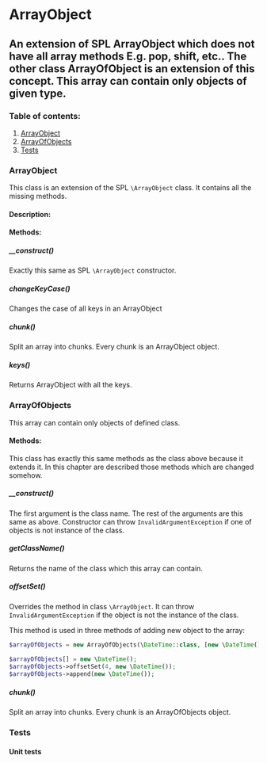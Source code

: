ArrayObject
===========
An extension of SPL ArrayObject which does not have all array methods E.g. pop, shift, etc.. The other class ArrayOfObject is an extension of this concept. This array can contain only objects of given type.
-----

### Table of contents:
1. [ArrayObject](#array-object)
2. [ArrayOfObjects](#array-of-objects)
3. [Tests](#tests)

### ArrayObject

This class is an extension of the SPL `\ArrayObject` class. It contains all the missing methods. 

#### Description:

#### Methods:

##### __construct()

Exactly this same as SPL `\ArrayObject` constructor.

##### changeKeyCase()

Changes the case of all keys in an ArrayObject

##### chunk()

Split an array into chunks. Every chunk is an ArrayObject object.

##### keys()

Returns ArrayObject with all the keys.

### ArrayOfObjects

This array can contain only objects of defined class.

#### Methods:

This class has exactly this same methods as the class above because it extends it. In this chapter are described those methods which are changed somehow.

##### __construct()

The first argument is the class name. The rest of the arguments are this same as above.
Constructor can throw `InvalidArgumentException` if one of objects is not instance of the class.

##### getClassName()
Returns the name of the class which this array can contain.

##### offsetSet()
Overrides the method in class `\ArrayObject`. It can throw `InvalidArgumentException` if the object is not the instance of the class.

This method is used in three methods of adding new object to the array:

```php
$arrayOfObjects = new ArrayOfObjects(\DateTime::class, [new \DateTime(), new \DateTime()]);
 
$arrayOfObjects[] = new \DateTime();
$arrayOfObjects->offsetSet(4, new \DateTime());
$arrayOfObjects->append(new \DateTime());
```

##### chunk()

Split an array into chunks. Every chunk is an ArrayOfObjects object.

### Tests

#### Unit tests
